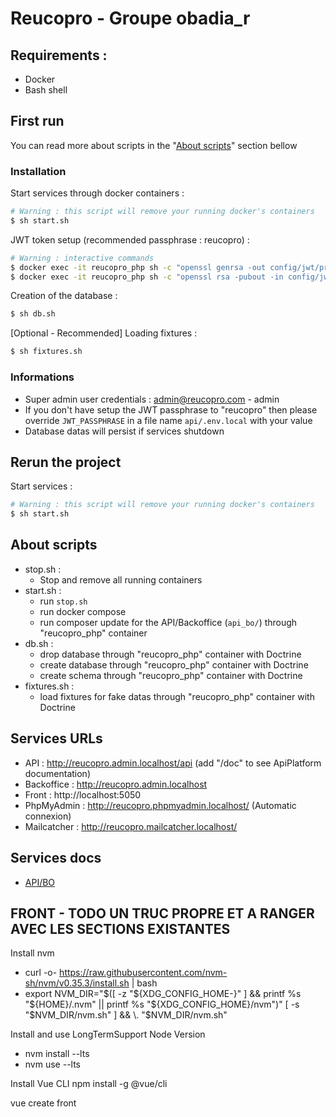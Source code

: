 # Reucopro - Groupe obadia_r

## Requirements :
- Docker
- Bash shell

## First run
You can read more about scripts in the "[About scripts](./README.md#about-scripts)" section bellow
### Installation
Start services through docker containers :
```bash
# Warning : this script will remove your running docker's containers
$ sh start.sh
```

JWT token setup (recommended passphrase : reucopro) :
```bash
# Warning : interactive commands
$ docker exec -it reucopro_php sh -c "openssl genrsa -out config/jwt/private.pem -aes256 4096"
$ docker exec -it reucopro_php sh -c "openssl rsa -pubout -in config/jwt/private.pem -out config/jwt/public.pem"
```

Creation of the database :
```bash
$ sh db.sh
```

[Optional - Recommended] Loading fixtures :
```bash
$ sh fixtures.sh
```
### Informations
- Super admin user credentials : admin@reucopro.com - admin
- If you don't have setup the JWT passphrase to "reucopro" then please override `JWT_PASSPHRASE` in a file name `api/.env.local` with your value
- Database datas will persist if services shutdown

## Rerun the project
Start services :
```bash
# Warning : this script will remove your running docker's containers
$ sh start.sh
```

## About scripts
- stop.sh :
    - Stop and remove all running containers
- start.sh :
    - run `stop.sh`
    - run docker compose
    - run composer update for the API/Backoffice (`api_bo/`) through "reucopro_php" container
- db.sh :
    - drop database through "reucopro_php" container with Doctrine
    - create database through "reucopro_php" container with Doctrine
    - create schema through "reucopro_php" container with Doctrine
- fixtures.sh :
    - load fixtures for fake datas through "reucopro_php" container with Doctrine

## Services URLs
- API : http://reucopro.admin.localhost/api (add "/doc" to see ApiPlatform documentation)
- Backoffice : http://reucopro.admin.localhost
- Front : http://localhost:5050
- PhpMyAdmin : http://reucopro.phpmyadmin.localhost/ (Automatic connexion)
- Mailcatcher : http://reucopro.mailcatcher.localhost/

## Services docs
- [API/BO](/projet/api_bo/README.md#apibo-documentation)



## FRONT - TODO UN TRUC PROPRE ET A RANGER AVEC LES SECTIONS EXISTANTES

Install nvm 
- curl -o- https://raw.githubusercontent.com/nvm-sh/nvm/v0.35.3/install.sh | bash
- export NVM_DIR="$([ -z "${XDG_CONFIG_HOME-}" ] && printf %s "${HOME}/.nvm" || printf %s "${XDG_CONFIG_HOME}/nvm")"
[ -s "$NVM_DIR/nvm.sh" ] && \. "$NVM_DIR/nvm.sh"

Install and use LongTermSupport Node Version
- nvm install --lts
- nvm use --lts

Install Vue CLI
npm install -g @vue/cli

vue create front